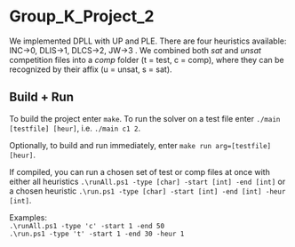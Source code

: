 # Group_K_Project_2

We implemented DPLL with UP and PLE. There are four heuristics available: INC->0, DLIS->1, DLCS->2, JW->3 . We combined both _sat_ and _unsat_ competition files into a _comp_ folder (t = test, c = comp), where they can be recognized by their affix (u = unsat, s = sat).

## Build + Run
To build the project enter `make`. To run the solver on a test file enter `./main [testfile] [heur]`, i.e. `./main c1 2`. 

Optionally, to build and run immediately, enter `make run arg=[testfile] [heur]`.

If compiled, you can run a chosen set of test or comp files at once with either all heuristics `.\runAll.ps1 -type [char] -start [int] -end [int]` or a chosen heuristic `.\run.ps1 -type [char] -start [int] -end [int] -heur [int]`.

Examples:   
`.\runAll.ps1 -type 'c' -start 1 -end 50`  
`.\run.ps1 -type 't' -start 1 -end 30 -heur 1`










